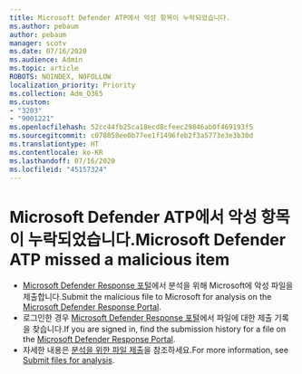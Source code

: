 ```yaml
---
title: Microsoft Defender ATP에서 악성 항목이 누락되었습니다.
ms.author: pebaum
author: pebaum
manager: scotv
ms.date: 07/16/2020
ms.audience: Admin
ms.topic: article
ROBOTS: NOINDEX, NOFOLLOW
localization_priority: Priority
ms.collection: Adm_O365
ms.custom:
- "3203"
- "9001221"
ms.openlocfilehash: 52cc44fb25ca18ecd8cfeec29846ab0f469193f5
ms.sourcegitcommit: c078058ee0b77ee1f1496feb2f3a5773e3e3b30d
ms.translationtype: HT
ms.contentlocale: ko-KR
ms.lasthandoff: 07/16/2020
ms.locfileid: "45157324"
---
```

# <a name="microsoft-defender-atp-missed-a-malicious-item"></a><span data-ttu-id="abd77-102">Microsoft Defender ATP에서 악성 항목이 누락되었습니다.</span><span class="sxs-lookup"><span data-stu-id="abd77-102">Microsoft Defender ATP missed a malicious item</span></span>

- <span data-ttu-id="abd77-103">[Microsoft Defender Response 포털](https://www.microsoft.com/wdsi/filesubmission/)에서 분석을 위해 Microsoft에 악성 파일을 제출합니다.</span><span class="sxs-lookup"><span data-stu-id="abd77-103">Submit the malicious file to Microsoft for analysis on the [Microsoft Defender Response Portal](https://www.microsoft.com/wdsi/filesubmission/).</span></span> 
- <span data-ttu-id="abd77-104">로그인한 경우 [Microsoft Defender Response 포털](https://www.microsoft.com/wdsi/submissionhistory)에서 파일에 대한 제출 기록을 찾습니다.</span><span class="sxs-lookup"><span data-stu-id="abd77-104">If you are signed in, find the submission history for a file on the [Microsoft Defender Response Portal](https://www.microsoft.com/wdsi/submissionhistory).</span></span>
- <span data-ttu-id="abd77-105">자세한 내용은 [분석을 위한 파일 제출](https://docs.microsoft.com/windows/security/threat-protection/intelligence/submission-guide)을 참조하세요.</span><span class="sxs-lookup"><span data-stu-id="abd77-105">For more information, see [Submit files for analysis](https://docs.microsoft.com/windows/security/threat-protection/intelligence/submission-guide).</span></span>